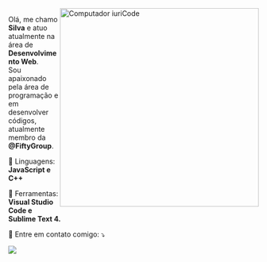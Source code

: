 <img src="https://raw.githubusercontent.com/MicaelliMedeiros/micaellimedeiros/master/image/computer-illustration.png" min-width="400px" max-width="400px" width="400px" align="right" alt="Computador iuriCode">

<p align="left"> 
  Olá, me chamo <strong>Silva</strong> e atuo atualmente na área de <strong>Desenvolvimento Web</strong>.<br>
  Sou apaixonado pela área de programação e em desenvolver códigos, atualmente membro da <strong>@FiftyGroup</strong>.
</p>

<p align="left">
  🦄 Linguagens: <strong>JavaScript e C++</strong>
</p>

<p align="left">
  💼 Ferramentas: <strong>Visual Studio Code e Sublime Text 4.</strong>
</p>

<p align="left">
  💌 Entre em contato comigo: ⤵️
</p>

<p align="left">
  <a href="mailto: fiftycontactbr@gmail.com?" alt="Gmail">
  <img src="https://img.shields.io/badge/-Gmail-FF0000?style=flat-square&labelColor=FF0000&logo=gmail&logoColor=white&link=silvaazx" /></a>
